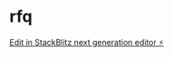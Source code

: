 # rfq

[Edit in StackBlitz next generation editor ⚡️](https://stackblitz.com/~/github.com/Kagunda10/rfq)